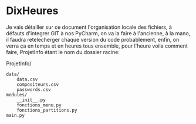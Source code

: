 # DixHeures

Je vais détailler sur ce document l'organisation locale des fichiers, à défauts d'integrer GIT à nos PyCharm,
on va la faire à l'ancienne, à la mano, il faudra retelecherger chaque version du code probablement, enfin,
on verra ça en temps et en heures tous ensemble, pour l'heure voila comment faire, ProjetInfo étant le nom du
dossier racine:

ProjetInfo/

    data/
        data.csv
        compositeurs.csv
        passwords.csv
    modules/
        __init__.py
        fonctions_menu.py
        fonctions_partitions.py
    main.py
  
